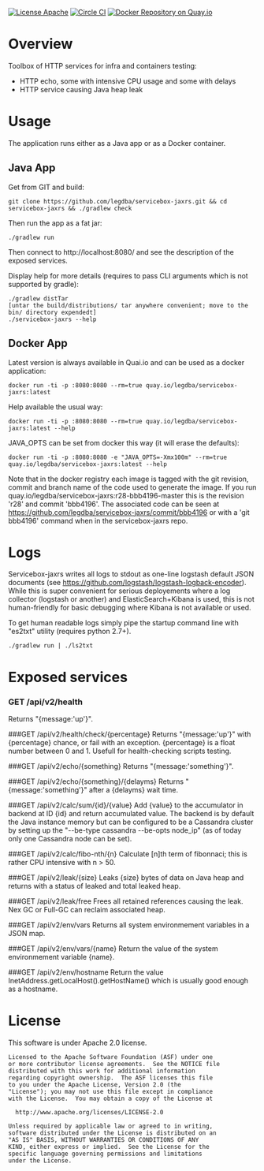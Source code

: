 [![License Apache](https://img.shields.io/hexpm/l/plug.svg)](http://www.apache.org/licenses/LICENSE-2.0)
[![Circle CI](https://circleci.com/gh/legdba/servicebox-jaxrs.svg?style=shield)](https://circleci.com/gh/legdba/servicebox-jaxrs)
[![Docker Repository on Quay.io](https://quay.io/repository/legdba/servicebox-jaxrs/status "Docker Repository on Quay.io")](https://quay.io/repository/legdba/servicebox-jaxrs)
# Overview
Toolbox of HTTP services for infra and containers testing:
* HTTP echo, some with intensive CPU usage and some with delays
* HTTP service causing Java heap leak

# Usage
The application runs either as a Java app or as a Docker container.

## Java App
Get from GIT and build:
```
git clone https://github.com/legdba/servicebox-jaxrs.git && cd servicebox-jaxrs && ./gradlew check
```
Then run the app as a fat jar:
```
./gradlew run
```
Then connect to http://localhost:8080/ and see the description of the exposed services.

Display help for more details (requires to pass CLI arguments which is not supported by gradle):
```
./gradlew distTar
[untar the build/distributions/ tar anywhere convenient; move to the bin/ directory expendedt]
./servicebox-jaxrs --help
```

## Docker App
Latest version is always available in Quai.io and can be used as a docker application:
```
docker run -ti -p :8080:8080 --rm=true quay.io/legdba/servicebox-jaxrs:latest
```
Help available the usual way:
```
docker run -ti -p :8080:8080 --rm=true quay.io/legdba/servicebox-jaxrs:latest --help
```
JAVA_OPTS can be set from docker this way (it will erase the defaults):
```
docker run -ti -p :8080:8080 -e "JAVA_OPTS=-Xmx100m" --rm=true quay.io/legdba/servicebox-jaxrs:latest --help
```

Note that in the docker registry each image is tagged with the git revision, commit and branch name of the code
used to generate the image. If you run quay.io/legdba/servicebox-jaxrs:r28-bbb4196-master this is the revision 'r28'
and commit 'bbb4196'. The associated code can be seen at https://github.com/legdba/servicebox-jaxrs/commit/bbb4196
or with a 'git bbb4196' command when in the servicebox-jaxrs repo.

# Logs
Servicebox-jaxrs writes all logs to stdout as one-line logstash default JSON documents
(see https://github.com/logstash/logstash-logback-encoder). While this is super convenient for serious deployements
where a log collector (logstash or another) and ElasticSearch+Kibana is used, this is not human-friendly for basic
debugging where Kibana is not available or used.

To get human readable logs simply pipe the startup command line with "es2txt" utility (requires python 2.7+).

```
./gradlew run | ./ls2txt
```

# Exposed services
### GET /api/v2/health
Returns "{message:'up'}".

###GET /api/v2/health/check/{percentage}
Returns "{message:'up'}" with {percentage} chance, or fail with an exception. {percentage} is a float number between 0 and 1.
Usefull for health-checking scripts testing.

###GET /api/v2/echo/{something}
Returns "{message:'something'}".

###GET /api/v2/echo/{something}/{delayms}
Returns "{message:'something'}" after a {delayms} wait time.

###GET /api/v2/calc/sum/{id}/{value}
Add {value} to the accumulator in backend at ID {id} and return accumulated value. The backend is by default the Java instance memory but can be configured to be a Cassandra cluster by setting up the "--be-type cassandra --be-opts node_ip" (as of today only one Cassandra node can be set).

###GET /api/v2/calc/fibo-nth/{n}
Calculate [n]th term of fibonnaci; this is rather CPU intensive with n > 50.

###GET /api/v2/leak/{size}
Leaks {size} bytes of data on Java heap and returns with a status of leaked and total leaked heap.

###GET /api/v2/leak/free
Frees all retained references causing the leak. Nex GC or Full-GC can reclaim associated heap.

###GET /api/v2/env/vars
Returns all system environmement variables in a JSON map.

###GET /api/v2/env/vars/{name}
Return the value of the system environmement variable {name}.

###GET /api/v2/env/hostname
Return the value InetAddress.getLocalHost().getHostName() which is usually good enough as a hostname.

# License
This software is under Apache 2.0 license.

```
Licensed to the Apache Software Foundation (ASF) under one
or more contributor license agreements.  See the NOTICE file
distributed with this work for additional information
regarding copyright ownership.  The ASF licenses this file
to you under the Apache License, Version 2.0 (the
"License"); you may not use this file except in compliance
with the License.  You may obtain a copy of the License at

  http://www.apache.org/licenses/LICENSE-2.0

Unless required by applicable law or agreed to in writing,
software distributed under the License is distributed on an
"AS IS" BASIS, WITHOUT WARRANTIES OR CONDITIONS OF ANY
KIND, either express or implied.  See the License for the
specific language governing permissions and limitations
under the License.
```
